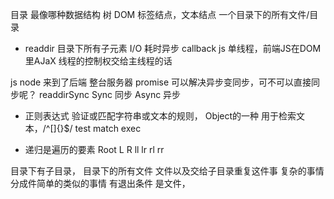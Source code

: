 目录  最像哪种数据结构 树
DOM 标签结点，文本结点
一个目录下的所有文件/目录


- readdir 目录下所有子元素
I/O   耗时异步 callback
js 单线程，前端JS在DOM里AJaX
线程的控制权交给主线程的话


js node 来到了后端 整台服务器
promise 可以解决异步变同步，可不可以直接同步呢？
readdirSync
Sync 同步 Async 异步


- 正则表达式
验证或匹配字符串或文本的规则， Object的一种
用于检索文本，/^[]{}$/
test match exec

- 递归是遍历的要素
         Root 
    L           R
ll    lr     rl    rr

目录下有子目录，
目录下的所有文件
    文件以及交给子目录重复这件事
复杂的事情分成件简单的类似的事情
有退出条件   是文件，

